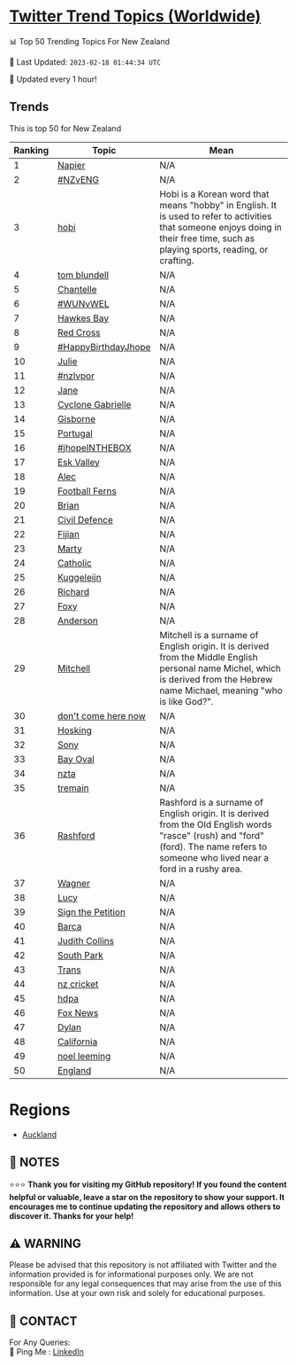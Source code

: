 [Twitter Trend Topics (Worldwide)](https://github.com/ErcinDedeoglu/Twitter-Trend-Topics)
==========


📊 Top 50 Trending Topics For New Zealand

📆 Last Updated: `2023-02-18 01:44:34 UTC`

🔧 Updated every 1 hour!


## Trends

This is top 50 for New Zealand

| Ranking | Topic | Mean |
| ------- | ------------ | ------------ |
| 1 | [Napier](http://twitter.com/search?q=Napier) | N/A |
| 2 | [#NZvENG](http://twitter.com/search?q=%23NZvENG) | N/A |
| 3 | [hobi](http://twitter.com/search?q=hobi) | Hobi is a Korean word that means "hobby" in English. It is used to refer to activities that someone enjoys doing in their free time, such as playing sports, reading, or crafting. |
| 4 | [tom blundell](http://twitter.com/search?q=tom+blundell) | N/A |
| 5 | [Chantelle](http://twitter.com/search?q=Chantelle) | N/A |
| 6 | [#WUNvWEL](http://twitter.com/search?q=%23WUNvWEL) | N/A |
| 7 | [Hawkes Bay](http://twitter.com/search?q=Hawkes+Bay) | N/A |
| 8 | [Red Cross](http://twitter.com/search?q=Red+Cross) | N/A |
| 9 | [#HappyBirthdayJhope](http://twitter.com/search?q=%23HappyBirthdayJhope) | N/A |
| 10 | [Julie](http://twitter.com/search?q=Julie) | N/A |
| 11 | [#nzlvpor](http://twitter.com/search?q=%23nzlvpor) | N/A |
| 12 | [Jane](http://twitter.com/search?q=Jane) | N/A |
| 13 | [Cyclone Gabrielle](http://twitter.com/search?q=Cyclone+Gabrielle) | N/A |
| 14 | [Gisborne](http://twitter.com/search?q=Gisborne) | N/A |
| 15 | [Portugal](http://twitter.com/search?q=Portugal) | N/A |
| 16 | [#jhopeINTHEBOX](http://twitter.com/search?q=%23jhopeINTHEBOX) | N/A |
| 17 | [Esk Valley](http://twitter.com/search?q=Esk+Valley) | N/A |
| 18 | [Alec](http://twitter.com/search?q=Alec) | N/A |
| 19 | [Football Ferns](http://twitter.com/search?q=Football+Ferns) | N/A |
| 20 | [Brian](http://twitter.com/search?q=Brian) | N/A |
| 21 | [Civil Defence](http://twitter.com/search?q=Civil+Defence) | N/A |
| 22 | [Fijian](http://twitter.com/search?q=Fijian) | N/A |
| 23 | [Marty](http://twitter.com/search?q=Marty) | N/A |
| 24 | [Catholic](http://twitter.com/search?q=Catholic) | N/A |
| 25 | [Kuggeleijn](http://twitter.com/search?q=Kuggeleijn) | N/A |
| 26 | [Richard](http://twitter.com/search?q=Richard) | N/A |
| 27 | [Foxy](http://twitter.com/search?q=Foxy) | N/A |
| 28 | [Anderson](http://twitter.com/search?q=Anderson) | N/A |
| 29 | [Mitchell](http://twitter.com/search?q=Mitchell) | Mitchell is a surname of English origin. It is derived from the Middle English personal name Michel, which is derived from the Hebrew name Michael, meaning "who is like God?". |
| 30 | [don't come here now](http://twitter.com/search?q=don%27t+come+here+now) | N/A |
| 31 | [Hosking](http://twitter.com/search?q=Hosking) | N/A |
| 32 | [Sony](http://twitter.com/search?q=Sony) | N/A |
| 33 | [Bay Oval](http://twitter.com/search?q=Bay+Oval) | N/A |
| 34 | [nzta](http://twitter.com/search?q=nzta) | N/A |
| 35 | [tremain](http://twitter.com/search?q=tremain) | N/A |
| 36 | [Rashford](http://twitter.com/search?q=Rashford) | Rashford is a surname of English origin. It is derived from the Old English words "rasce" (rush) and "ford" (ford). The name refers to someone who lived near a ford in a rushy area. |
| 37 | [Wagner](http://twitter.com/search?q=Wagner) | N/A |
| 38 | [Lucy](http://twitter.com/search?q=Lucy) | N/A |
| 39 | [Sign the Petition](http://twitter.com/search?q=Sign+the+Petition) | N/A |
| 40 | [Barca](http://twitter.com/search?q=Barca) | N/A |
| 41 | [Judith Collins](http://twitter.com/search?q=Judith+Collins) | N/A |
| 42 | [South Park](http://twitter.com/search?q=South+Park) | N/A |
| 43 | [Trans](http://twitter.com/search?q=Trans) | N/A |
| 44 | [nz cricket](http://twitter.com/search?q=nz+cricket) | N/A |
| 45 | [hdpa](http://twitter.com/search?q=hdpa) | N/A |
| 46 | [Fox News](http://twitter.com/search?q=Fox+News) | N/A |
| 47 | [Dylan](http://twitter.com/search?q=Dylan) | N/A |
| 48 | [California](http://twitter.com/search?q=California) | N/A |
| 49 | [noel leeming](http://twitter.com/search?q=noel+leeming) | N/A |
| 50 | [England](http://twitter.com/search?q=England) | N/A |



# Regions

* [Auckland](</New Zealand/Auckland.md>)



## 📝 NOTES

⭐⭐⭐ **Thank you for visiting my GitHub repository! If you found the content helpful or valuable, leave a star on the repository to show your support. It encourages me to continue updating the repository and allows others to discover it. Thanks for your help!**


## ⚠️ WARNING

Please be advised that this repository is not affiliated with Twitter and the information provided is for informational purposes only. We are not responsible for any legal consequences that may arise from the use of this information. Use at your own risk and solely for educational purposes.


## 📨 CONTACT

 For Any Queries:  
            🏓 Ping Me : [LinkedIn](https://www.linkedin.com/in/ercindedeoglu/)
